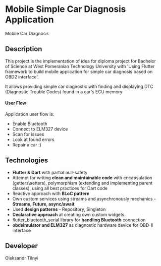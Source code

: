 # Mobile Simple Car Diagnosis Application

Mobile Car Diagnosis

## Description
This project is the implementation of idea for diploma project for Bachelor
of Science at West Pomeranian Technology University with 'Using Flutter framework to
build mobile application for simple car diagnosis based on OBD2 interface'.

It allows providing simple car diagnostic with finding and displaying DTC (Diagnostic Trouble Codes)
found in a car's ECU memory

#### User Flow
Application user flow is:
- Enable Bluetooth
- Connect to ELM327 device
- Scan for issues
- Look at found errors
- Repair a car :)

## Technologies
- **Flutter & Dart** with partial null-safety
- Attempt for writing **clean and maintainable code** with encapsulation (getters\setters), polymorphism (extending and 
implementing parent classes), using all best practices for Dart code
- Reactive approach with **BLoC pattern**
- Own custom services using streams and asynchronously mechanics - **Streams, Future, async/await**
- Used **design patterns** - Repository, Singleton
- **Declarative approach** at creating own custom widgets
- flutter_bluetooth_serial library for **handling Bluetooth** connection
- **obdsimulator and ELM327** as diagnostic hardware device for OBD-II interface

## Developer

Oleksandr Tilnyi